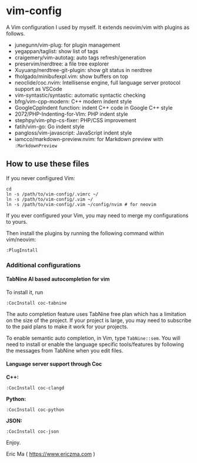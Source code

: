 vim-config
==========

A Vim configuration I used by myself. It extends neovim/vim with plugins as follows.

- junegunn/vim-plug: for plugin management
- yegappan/taglist: show list of tags
- craigemery/vim-autotag: auto tags refresh/generation
- preservim/nerdtree: a file tree explorer
- Xuyuanp/nerdtree-git-plugin: show git status in nerdtree
- fholgado/minibufexpl.vim: show buffers on top
- neoclide/coc.nvim: Intellisense engine, full language server protocol support as VSCode
- vim-syntastic/syntastic: automatic syntactic checking
- bfrg/vim-cpp-modern: C++ modern indent style
- GoogleCppIndent function: indent C++ code in Google C++ style
- 2072/PHP-Indenting-for-VIm: PHP indent style
- stephpy/vim-php-cs-fixer: PHP/CSS improvement
- fatih/vim-go: Go indent style
- pangloss/vim-javascript: JavaScript indent style
- iamcco/markdown-preview.nvim: for Markdown preview with `:MarkdownPreview`

## How to use these files

If you never configured Vim:

```
cd
ln -s /path/to/vim-config/.vimrc ~/
ln -s /path/to/vim-config/.vim ~/
ln -s /path/to/vim-config/.vim ~/config/nvim # for neovim
```

If you ever configured your Vim, you may need to merge my configurations to yours.

Then install the plugins by running the following command within vim/neovim:

```
:PlugInstall
```

### Additional configurations

#### TabNine AI based autocompletion for vim

To install it, run

```
:CocInstall coc-tabnine
```

The auto completion feature uses TabNine free plan which has a limitation on the size of the project. If your project is large, you may need to subscribe to the paid plans to make it work for your projects.

To enable semantic auto completion, in Vim, type `TabNine::sem`. You will need to install or enable the language specific tools/features by following the messages from TabNine when you edit files.

#### Language server support through Coc

**C++:**

```
:CocInstall coc-clangd
```

**Python:**

```
:CocInstall coc-python
```

**JSON:**

```
:CocInstall coc-json
```

Enjoy.

Eric Ma ( https://www.ericzma.com )

